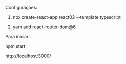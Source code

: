 Configurações: 

1) npx create-react-app react02 --template typescript

2) yarn add react-router-dom@6


Para iniciar:

npm start

http://localhost:3000/
